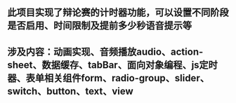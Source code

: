 ## 此项目实现了辩论赛的计时器功能，可以设置不同阶段是否启用、时间限制及提前多少秒语音提示等

## 涉及内容：动画实现、音频播放audio、action-sheet、数据缓存、tabBar、面向对象编程、js定时器、表单相关组件form、radio-group、slider、switch、button、text、view